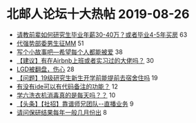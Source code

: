 # 北邮人论坛十大热帖 2019-08-26

- [请教前辈如何研究生毕业年薪30-40万？或者毕业4-5年买房](https://bbs.byr.cn/article/WorkLife/1128487) 63
- [代强势部委男生征MM](https://bbs.byr.cn/article/Friends/1935734) 51
- [写个小故事吧—希望每个人都能被爱](https://bbs.byr.cn/article/Feeling/3119904) 38
- [【建议】有在Airbnb上班或者实习过的大佬吗？](https://bbs.byr.cn/article/Job/2038242) 30
- [LGD被翻盘，伤心](https://bbs.byr.cn/article/Dota/957409) 28
- [【问题】19级研究生新生开学前能提前去宿舍住吗](https://bbs.byr.cn/article/Talking/6144110) 19
- [有没有ide可以有代码备注的功能？](https://bbs.byr.cn/article/Python/24245) 12
- [学六洗衣机消毒真的是每天吗？？](https://bbs.byr.cn/article/Picture/3247703) 10
- [【头条】【社招】靠谱师兄团队--直播业务](https://bbs.byr.cn/article/IT/50415) 9
- [请问保研结果每年一般几月份出](https://bbs.byr.cn/article/AimGraduate/1173242) 8


